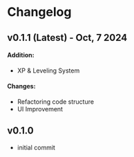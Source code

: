 # Changelog

## v0.1.1 (Latest) - Oct, 7 2024

#### Addition:
* XP & Leveling System
#### Changes:
* Refactoring code structure
* UI Improvement

## v0.1.0

* initial commit